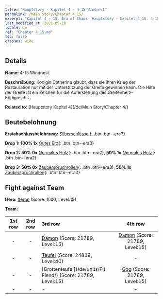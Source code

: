```yaml
---
title: "Hauptstory - Kapitel 4 - 4-15 Windnest"
permalink: /Main Story/Chapter 4_15/
excerpt: "Kapitel 4 - 15. Era of Chaos  Hauptstory - Kapitel 4_15. 4-15 Windnest"
last_modified_at: 2021-05-18
locale: de
ref: "Chapter 4_15.md"
toc: false
classes: wide
---
```


## Details

 **Name:** 4-15 Windnest

 **Beschreibung:** Königin Catherine glaubt, dass sie ihren Krieg der Restauration nur mit der Unterstützung der Greife gewinnen kann. Die Hilfe der Greife ist ein Zeichen für die Auferstehung des Greifenherz-Königreichs.

 **Related to:** [Hauptstory Kapitel 4](/de/Main Story/Chapter 4/)

## Beutebelohnung

 **Erstabschlussbelohnung:** [Silberschlüssel](/ItemsDE/con_693/){: .btn .btn--era3}

 **Drop 1:** **100% 1x** [Gutes Erz](/ItemsDE/mat_12/){: .btn .btn--era3}

 **Drop 2:** **50% 0x** [Normales Holz](/ItemsDE/mat_7/){: .btn .btn--era2}, **50% 1x** [Normales Holz](/ItemsDE/mat_7/){: .btn .btn--era2}

 **Drop 3:** **50% 0x** [Zauberspruchrollen](/ItemsDE/con_694/){: .btn .btn--era3}, **50% 1x** [Zauberspruchrollen](/ItemsDE/con_694/){: .btn .btn--era3}


## Fight against Team
 **Hero:** [Xeron](/de/heroes/Xeron/) (Score: 1000, Level:19)

 **Team:**


  | 1st row | 2nd row | 3rd row | 4th row |
  |:----:|:----:|:----|:----:|
  | - | - | [Dämon](/de/units/Demon/) (Score: 21789, Level:15)  | [Dämon](/de/units/Demon/) (Score: 21789, Level:15)  |
  | - | - | [Teufel](/de/units/Devil/) (Score: 24839, Level:40)  | - |
  | - | - | [Grottenteufel](/de/units/Pit Fiend/) (Score: 21789, Level:15)  | [Gog](/de/units/Gog/) (Score: 21789, Level:15)  |
  | - | - | - | - |


